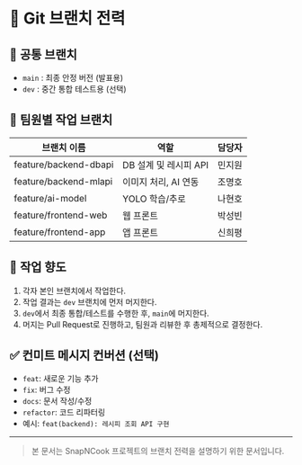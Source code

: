 # 🌿 Git 브랜치 전력

## 📌 공통 브랜치
- `main` : 최종 안정 버전 (발표용)
- `dev`  : 중간 통합 테스트용 (선택)

## 👥 팀원별 작업 브랜치

| 브랜치 이름              | 역할                          | 담당자 |
|--------------------------|-------------------------------|-------|
| feature/backend-dbapi    | DB 설계 및 레시피 API         | 민지원 |
| feature/backend-mlapi    | 이미지 처리, AI 연동          | 조명호 |
| feature/ai-model         | YOLO 학습/추로                | 나현호 |
| feature/frontend-web     | 웹 프론트                     | 박성빈 |
| feature/frontend-app     | 앱 프론트                     | 신희평 |

## 🔁 작업 향도
1. 각자 본인 브랜치에서 작업한다.
2. 작업 결과는 `dev` 브랜치에 먼저 머지한다.
3. `dev`에서 최종 통합/테스트를 수행한 후, `main`에 머지한다.
4. 머지는 Pull Request로 진행하고, 팀원과 리뷰한 후 총제적으로 결정한다.

## ✅ 컨미트 메시지 컨버션 (선택)
- `feat`: 새로운 기능 추가
- `fix`: 버그 수정
- `docs`: 문서 작성/수정
- `refactor`: 코드 리파터링
- 예시: `feat(backend): 레시피 조회 API 구현`

---
> 본 문서는 SnapNCook 프로젝트의 브랜치 전력을 설명하기 위한 문서입니다.
